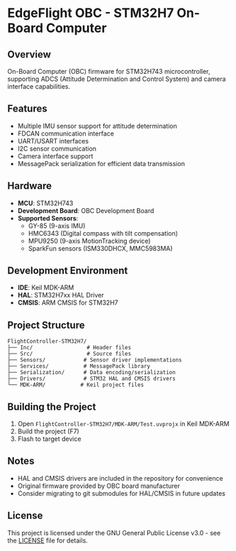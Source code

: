 # EdgeFlight OBC - STM32H7 On-Board Computer

## Overview
On-Board Computer (OBC) firmware for STM32H743 microcontroller, supporting ADCS (Attitude Determination and Control System) and camera interface capabilities.

## Features
- Multiple IMU sensor support for attitude determination
- FDCAN communication interface
- UART/USART interfaces
- I2C sensor communication
- Camera interface support
- MessagePack serialization for efficient data transmission

## Hardware
- **MCU**: STM32H743
- **Development Board**: OBC Development Board
- **Supported Sensors**:
  - GY-85 (9-axis IMU)
  - HMC6343 (Digital compass with tilt compensation)
  - MPU9250 (9-axis MotionTracking device)
  - SparkFun sensors (ISM330DHCX, MMC5983MA)

## Development Environment
- **IDE**: Keil MDK-ARM
- **HAL**: STM32H7xx HAL Driver
- **CMSIS**: ARM CMSIS for STM32H7

## Project Structure
```
FlightController-STM32H7/
├── Inc/                 # Header files
├── Src/                 # Source files
├── Sensors/            # Sensor driver implementations
├── Services/           # MessagePack library
├── Serialization/      # Data encoding/serialization
├── Drivers/            # STM32 HAL and CMSIS drivers
└── MDK-ARM/           # Keil project files
```

## Building the Project
1. Open `FlightController-STM32H7/MDK-ARM/Test.uvprojx` in Keil MDK-ARM
2. Build the project (F7)
3. Flash to target device

## Notes
- HAL and CMSIS drivers are included in the repository for convenience
- Original firmware provided by OBC board manufacturer
- Consider migrating to git submodules for HAL/CMSIS in future updates

## License
This project is licensed under the GNU General Public License v3.0 - see the [LICENSE](LICENSE) file for details.